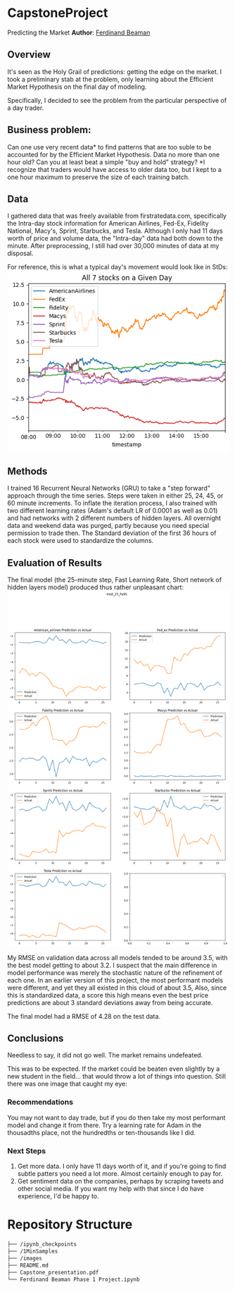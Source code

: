 # CapstoneProject
Predicting the Market
**Author**: [Ferdinand Beaman](mailto:ferdinand.beaman@gmail.com)

## Overview
It's seen as the Holy Grail of predictions: getting the edge on the market.
I took a preliminary stab at the problem, only learning about the Efficient Market Hypothesis on the final day of modeling.

Specifically, I decided to see the problem from the particular perspective of a day trader.

## Business problem: 
Can one use very recent data* to find patterns that are too suble to be accounted for by the Efficient Market Hypothesis. Data no more than one hour old? Can you at least beat a simple "buy and hold" strategy?
*I recognize that traders would have access to older data too, but I kept to a one hour maximum to preserve the size of each training batch.

## Data
I gathered data that was freely available from firstratedata.com, specifically the Intra-day stock information for American Airlines, Fed-Ex, Fidelity National, Macy's, Sprint, Starbucks, and Tesla.
Although I only had 11 days worth of price and volume data, the "Intra-day" data had both down to the minute. After preprocessing, I still had over 30,000 minutes of data at my disposal.

For reference, this is what a typical day's movement would look like in StDs:
![img](./Images/all7_1day)

## Methods
I trained 16 Recurrent Neural Networks (GRU) to take a "step forward" approach through the time series. Steps were taken in either 25, 24, 45, or 60 minute increments. To inflate the iteration process, I also trained with two different learning rates (Adam's default LR of 0.0001 as well as 0.01) and had networks with 2 different numbers of hidden layers. All overnight data and weekend data was purged, partly because you need special permission to trade then. The Standard deviation of the first 36 hours of each stock were used to standardize the columns.

## Evaluation of Results
The final model (the 25-minute step, Fast Learning Rate, Short network of hidden layers model) produced thus rather unpleasant chart:
![img](./Images/all_final_predictions)

My RMSE on validation data across all models tended to be around 3.5, with the best model getting to about 3.2. I suspect that the main difference in model performance was merely the stochastic nature of the refinement of each one. In an earlier version of this project, the most performant models were different, and yet they all existed in this cloud of about 3.5, Also, since this is standardized data, a score this high means even the best price predictions are about 3 standard deviations away from being accurate.

The final model had a RMSE of 4.28 on the test data.

## Conclusions
Needless to say, it did not go well. The market remains undefeated.

This was to be expected. If the market could be beaten even slightly by a new student in the field... that would throw a lot of things into question. 
Still there was one image that caught my eye:

### Recommendations
You may not want to day trade, but if you do then take my most performant model and change it from there. 
Try a learning rate for Adam in the thousadths place, not the hundredths or ten-thousands like I did.

### Next Steps
1) Get more data. I only have 11 days worth of it, and if you're going to find subtle patters you need a lot more. Almost certainly enough to pay for.
2) Get sentiment data on the companies, perhaps by scraping tweets and other social media. If you want my help with that since I do have experience, I'd be happy to.

# Repository Structure

```
├── /ipynb_checkpoints
├── /1MinSamples
├── /images
├── README.md
├── Capstone_presentation.pdf
└── Ferdinand Beaman Phase 1 Project.ipynb
```
